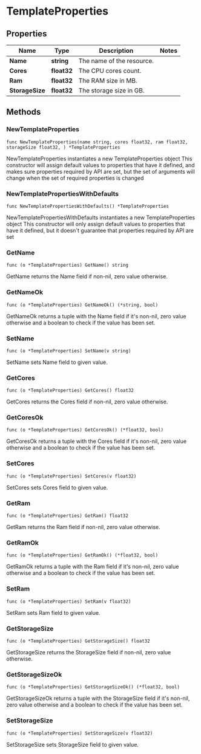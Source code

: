 # TemplateProperties

## Properties

|Name | Type | Description | Notes|
|------------ | ------------- | ------------- | -------------|
|**Name** | **string** | The name of the  resource. | |
|**Cores** | **float32** | The CPU cores count. | |
|**Ram** | **float32** | The RAM size in MB. | |
|**StorageSize** | **float32** | The storage size in GB. | |

## Methods

### NewTemplateProperties

`func NewTemplateProperties(name string, cores float32, ram float32, storageSize float32, ) *TemplateProperties`

NewTemplateProperties instantiates a new TemplateProperties object
This constructor will assign default values to properties that have it defined,
and makes sure properties required by API are set, but the set of arguments
will change when the set of required properties is changed

### NewTemplatePropertiesWithDefaults

`func NewTemplatePropertiesWithDefaults() *TemplateProperties`

NewTemplatePropertiesWithDefaults instantiates a new TemplateProperties object
This constructor will only assign default values to properties that have it defined,
but it doesn't guarantee that properties required by API are set

### GetName

`func (o *TemplateProperties) GetName() string`

GetName returns the Name field if non-nil, zero value otherwise.

### GetNameOk

`func (o *TemplateProperties) GetNameOk() (*string, bool)`

GetNameOk returns a tuple with the Name field if it's non-nil, zero value otherwise
and a boolean to check if the value has been set.

### SetName

`func (o *TemplateProperties) SetName(v string)`

SetName sets Name field to given value.


### GetCores

`func (o *TemplateProperties) GetCores() float32`

GetCores returns the Cores field if non-nil, zero value otherwise.

### GetCoresOk

`func (o *TemplateProperties) GetCoresOk() (*float32, bool)`

GetCoresOk returns a tuple with the Cores field if it's non-nil, zero value otherwise
and a boolean to check if the value has been set.

### SetCores

`func (o *TemplateProperties) SetCores(v float32)`

SetCores sets Cores field to given value.


### GetRam

`func (o *TemplateProperties) GetRam() float32`

GetRam returns the Ram field if non-nil, zero value otherwise.

### GetRamOk

`func (o *TemplateProperties) GetRamOk() (*float32, bool)`

GetRamOk returns a tuple with the Ram field if it's non-nil, zero value otherwise
and a boolean to check if the value has been set.

### SetRam

`func (o *TemplateProperties) SetRam(v float32)`

SetRam sets Ram field to given value.


### GetStorageSize

`func (o *TemplateProperties) GetStorageSize() float32`

GetStorageSize returns the StorageSize field if non-nil, zero value otherwise.

### GetStorageSizeOk

`func (o *TemplateProperties) GetStorageSizeOk() (*float32, bool)`

GetStorageSizeOk returns a tuple with the StorageSize field if it's non-nil, zero value otherwise
and a boolean to check if the value has been set.

### SetStorageSize

`func (o *TemplateProperties) SetStorageSize(v float32)`

SetStorageSize sets StorageSize field to given value.



